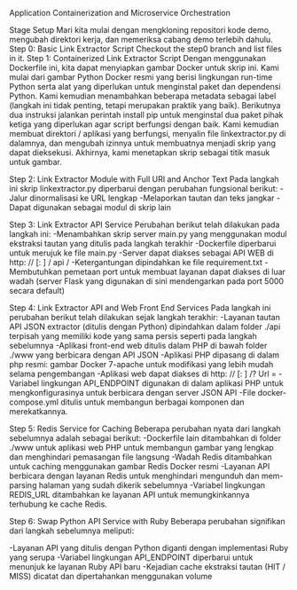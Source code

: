 Application Containerization and Microservice Orchestration

Stage Setup
Mari kita mulai dengan mengkloning repositori kode demo, mengubah direktori kerja, dan memeriksa cabang demo terlebih dahulu.
Step 0: Basic Link Extractor Script
Checkout the step0 branch and list files in it.
Step 1: Containerized Link Extractor Script
Dengan menggunakan Dockerfile ini, kita dapat menyiapkan gambar Docker untuk skrip ini. Kami mulai dari gambar Python Docker resmi yang berisi lingkungan run-time Python serta alat yang diperlukan untuk menginstal paket dan dependensi Python. Kami kemudian menambahkan beberapa metadata sebagai label (langkah ini tidak penting, tetapi merupakan praktik yang baik). Berikutnya dua instruksi jalankan perintah install pip untuk menginstal dua paket pihak ketiga yang diperlukan agar script berfungsi dengan baik. Kami kemudian membuat direktori / aplikasi yang berfungsi, menyalin file linkextractor.py di dalamnya, dan mengubah izinnya untuk membuatnya menjadi skrip yang dapat dieksekusi. Akhirnya, kami menetapkan skrip sebagai titik masuk untuk gambar.

Step 2: Link Extractor Module with Full URI and Anchor Text
Pada langkah ini skrip linkextractor.py diperbarui dengan perubahan fungsional berikut:
-Jalur dinormalisasi ke URL lengkap
-Melaporkan tautan dan teks jangkar
-Dapat digunakan sebagai modul di skrip lain

Step 3: Link Extractor API Service
Perubahan berikut telah dilakukan pada langkah ini:
-Menambahkan skrip server main.py yang menggunakan modul ekstraksi tautan yang ditulis pada langkah terakhir
-Dockerfile diperbarui untuk merujuk ke file main.py
-Server dapat diakses sebagai API WEB di http: // <hostname> [: <prt>] / api / <url>
-Ketergantungan dipindahkan ke file requirement.txt
-Membutuhkan pemetaan port untuk membuat layanan dapat diakses di luar wadah (server Flask yang digunakan di sini mendengarkan pada port 5000 secara default)

Step 4: Link Extractor API and Web Front End Services
Pada langkah ini perubahan berikut telah dilakukan sejak langkah terakhir:
-Layanan tautan API JSON extractor (ditulis dengan Python) dipindahkan dalam folder ./api terpisah yang memiliki kode yang sama persis seperti pada langkah sebelumnya
-Aplikasi front-end web ditulis dalam PHP di bawah folder ./www yang berbicara dengan API JSON
-Aplikasi PHP dipasang di dalam php resmi: gambar Docker 7-apache untuk modifikasi yang lebih mudah selama pengembangan
-Aplikasi web dapat diakses di http: // <hostname> [: <prt>] /? Url = <url-encoded-url>
-Variabel lingkungan API_ENDPOINT digunakan di dalam aplikasi PHP untuk mengkonfigurasinya untuk berbicara dengan server JSON API
-File docker-compose.yml ditulis untuk membangun berbagai komponen dan merekatkannya.

Step 5: Redis Service for Caching
Beberapa perubahan nyata dari langkah sebelumnya adalah sebagai berikut:
-Dockerfile lain ditambahkan di folder ./www untuk aplikasi web PHP untuk membangun gambar yang lengkap dan menghindari pemasangan file langsung
-Wadah Redis ditambahkan untuk caching menggunakan gambar Redis Docker resmi
-Layanan API berbicara dengan layanan Redis untuk menghindari mengunduh dan mem-parsing halaman yang sudah dikerik sebelumnya
-Variabel lingkungan REDIS_URL ditambahkan ke layanan API untuk memungkinkannya terhubung ke cache Redis.

Step 6: Swap Python API Service with Ruby
Beberapa perubahan signifikan dari langkah sebelumnya meliputi:

-Layanan API yang ditulis dengan Python diganti dengan implementasi Ruby yang serupa
-Variabel lingkungan API_ENDPOINT diperbarui untuk menunjuk ke layanan Ruby API baru
-Kejadian cache ekstraksi tautan (HIT / MISS) dicatat dan dipertahankan menggunakan volume


